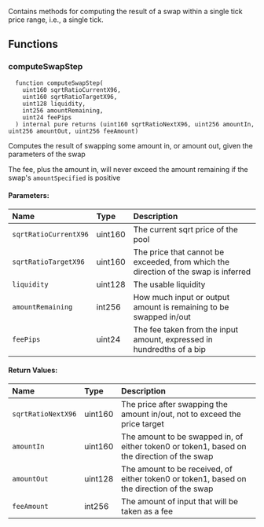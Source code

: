 Contains methods for computing the result of a swap within a single tick price range, i.e., a single tick.


## Functions
### computeSwapStep
```solidity
  function computeSwapStep(
    uint160 sqrtRatioCurrentX96,
    uint160 sqrtRatioTargetX96,
    uint128 liquidity,
    int256 amountRemaining,
    uint24 feePips
  ) internal pure returns (uint160 sqrtRatioNextX96, uint256 amountIn, uint256 amountOut, uint256 feeAmount)
```
Computes the result of swapping some amount in, or amount out, given the parameters of the swap

The fee, plus the amount in, will never exceed the amount remaining if the swap's `amountSpecified` is positive

#### Parameters:
| Name | Type | Description                                                          |
| :--- | :--- | :------------------------------------------------------------------- |
|`sqrtRatioCurrentX96` | uint160 | The current sqrt price of the pool
|`sqrtRatioTargetX96` | uint160 | The price that cannot be exceeded, from which the direction of the swap is inferred
|`liquidity` | uint128 | The usable liquidity
|`amountRemaining` | int256 | How much input or output amount is remaining to be swapped in/out
|`feePips` | uint24 | The fee taken from the input amount, expressed in hundredths of a bip

#### Return Values:
| Name                           | Type          | Description                                                                  |
| :----------------------------- | :------------ | :--------------------------------------------------------------------------- |
|`sqrtRatioNextX96`| uint160 | The price after swapping the amount in/out, not to exceed the price target
|`amountIn`| uint160 | The amount to be swapped in, of either token0 or token1, based on the direction of the swap
|`amountOut`| uint128 | The amount to be received, of either token0 or token1, based on the direction of the swap
|`feeAmount`| int256 | The amount of input that will be taken as a fee
